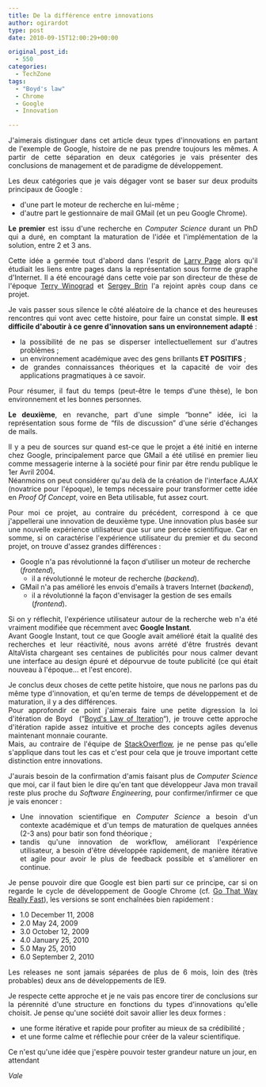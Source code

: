 ```yaml
---
title: De la différence entre innovations
author: ogirardot
type: post
date: 2010-09-15T12:00:29+00:00

original_post_id:
  - 550
categories:
  - TechZone
tags:
  - "Boyd's law"
  - Chrome
  - Google
  - Innovation

---
```

<!--more-->
<p style="text-align:justify;">
  J'aimerais distinguer dans cet article deux types d'innovations en partant de l'exemple de Google, histoire de ne pas prendre toujours les mêmes. A partir de cette séparation en deux catégories je vais présenter des conclusions de management et de paradigme de développement.
</p>

<p style="text-align:justify;">
  Les deux catégories que je vais dégager vont se baser sur deux produits principaux de Google :
</p>

<ul style="text-align:justify;">
  <li>
    d'une part le moteur de recherche en lui-même ;
  </li>
  <li>
    d'autre part le gestionnaire de mail GMail (et un peu Google Chrome).
  </li>
</ul>

<p style="text-align:justify;">
  <strong>Le premier</strong> est issu d'une recherche en <em>Computer Science</em> durant un PhD qui a duré, en comptant la maturation de l'idée et l'implémentation de la solution, entre 2 et 3 ans.
</p>

<p style="text-align:justify;">
  Cette idée a germée tout d'abord dans l'esprit de <a href="http://en.wikipedia.org/wiki/Larry_Page" target="_blank">Larry Page</a> alors qu'il étudiait les liens entre pages dans la représentation sous forme de graphe d'Internet. Il a été encouragé dans cette voie par son directeur de thèse de l'époque <a href="http://en.wikipedia.org/wiki/Terry_Winograd" target="_blank">Terry Winograd</a> et <a href="http://en.wikipedia.org/wiki/Sergey_Brin" target="_blank">Sergey Brin</a> l'a rejoint après coup dans ce projet.
</p>

<p style="text-align:justify;">
  Je vais passer sous silence le côté aléatoire de la chance et des heureuses rencontres qui vont avec cette histoire, pour faire un constat simple. <strong>Il est difficile d'aboutir à ce genre d'innovation sans un environnement adapté</strong> :
</p>

<ul style="text-align:justify;">
  <li>
    la possibilité de ne pas se disperser intellectuellement sur d'autres problèmes ;
  </li>
  <li>
    un environnement académique avec des gens brillants<strong> ET POSITIFS</strong> ;
  </li>
  <li>
    de grandes connaissances théoriques et la capacité de voir des applications pragmatiques à ce savoir.
  </li>
</ul>

<p style="text-align:justify;">
  Pour résumer, il faut du temps (peut-être le temps d'une thèse), le bon environnement et les bonnes personnes.
</p>

<p style="text-align:justify;">
  <strong>Le deuxième</strong>, en revanche, part d'une simple &#8220;bonne&#8221; idée, ici la représentation sous forme de &#8220;fils de discussion&#8221; d'une série d'échanges de mails.
</p>

<p style="text-align:justify;">
  Il y a peu de sources sur quand est-ce que le projet a été initié en interne chez Google, principalement parce que GMail a été utilisé en premier lieu comme messagerie interne à la société pour finir par être rendu publique le 1er Avril 2004.<br /> Néanmoins on peut considérer qu'au delà de la création de l'interface <em>AJAX</em> (novatrice pour l'époque), le temps nécessaire pour transformer cette idée en <em>Proof Of Concept</em>, voire en Beta utilisable, fut assez court.
</p>

<p style="text-align:justify;">
  Pour moi ce projet, au contraire du précédent, correspond à ce que j'appellerai une innovation de deuxième type. Une innovation plus basée sur une nouvelle expérience utilisateur que sur une percée scientifique. Car en somme, si on caractérise l'expérience utilisateur du premier et du second projet, on trouve d'assez grandes différences :
</p>

  * Google n'a pas révolutionné la façon d'utiliser un moteur de recherche (_frontend_), 
      * il a révolutionné le moteur de recherche (_backend_).
  * GMail n'a pas amélioré les envois d'emails à travers Internet (_backend_), 
      * il a révolutionné la façon d'envisager la gestion de ses emails (_frontend_).

<p style="text-align:justify;">
  Si on y réflechit, l'expérience utilisateur autour de la recherche web n'a été vraiment modifiée que récemment avec <strong>Google Instant</strong>.<br /> Avant Google Instant, tout ce que Google avait amélioré était la qualité des recherches et leur réactivité, nous avons arrété d'être frustrés devant AltaVista chargeant ses centaines de publicités pour nous calmer devant une interface au design épuré et dépourvue de toute publicité (ce qui était nouveau à l'époque... et l'est encore).
</p>

<div id="_mcePaste" style="text-align:justify;">
  Je conclus deux choses de cette petite histoire, que nous ne parlons pas du même type d'innovation, et qu'en terme de temps de développement et de maturation, il y a des différences.
</div>

<div style="text-align:justify;">
  Pour approfondir ce point j'aimerais faire une petite digression la loi d'itération de Boyd  (&#8220;<a href="http://www.codinghorror.com/blog/2007/02/boyds-law-of-iteration.html" target="_blank">Boyd's Law of Iteration</a>&#8220;), je trouve cette approche d'itération rapide assez intuitive et proche des concepts agiles devenus maintenant monnaie courante.
</div>

<div style="text-align:justify;">
  Mais, au contraire de l'équipe de <a href="http://www.codinghorror.com/blog/2010/09/go-that-way-really-fast.html" target="_blank">StackOverflow</a>, je ne pense pas qu'elle s'applique dans tout les cas et c'est pour cela que je trouve important cette distinction entre innovations.
</div>

<p style="text-align:justify;">
  J'aurais besoin de la confirmation d'amis faisant plus de <em>Computer Science</em> que moi, car il faut bien le dire qu'en tant que développeur Java mon travail reste plus proche du <em>Software Engineering</em>, pour confirmer/infirmer ce que je vais enoncer :
</p>

<ul style="text-align:justify;">
  <li>
    Une innovation scientifique en <em>Computer Science</em> a besoin d'un contexte académique et d'un temps de maturation de quelques années (2-3 ans) pour batir son fond théorique ;
  </li>
  <li>
    tandis qu'une innovation de workflow, améliorant l'expérience utilisateur, a besoin d'être développée rapidement, de manière itérative et agile pour avoir le plus de feedback possible et s'améliorer en continue.
  </li>
</ul>

<p style="text-align:justify;">
  Je pense pouvoir dire que Google est bien parti sur ce principe, car si on regarde le cycle de développement de Google Chrome (cf. <a title="Go That Way Really Fast" href="http://www.codinghorror.com/blog/2010/09/go-that-way-really-fast.html" target="_blank">Go That Way Really Fast</a>), les versions se sont enchaînées bien rapidement :
</p>

<ul style="text-align:justify;">
  <li>
    1.0 December 11, 2008
  </li>
  <li>
    2.0 May 24, 2009
  </li>
  <li>
    3.0 October 12, 2009
  </li>
  <li>
    4.0 January 25, 2010
  </li>
  <li>
    5.0 May 25, 2010
  </li>
  <li>
    6.0 September 2, 2010
  </li>
</ul>

<p style="text-align:justify;">
  Les releases ne sont jamais séparées de plus de 6 mois, loin des (très probables) deux ans de développements de IE9.
</p>

<p style="text-align:justify;">
  Je respecte cette approche et je ne vais pas encore tirer de conclusions sur la pérennité d'une structure en fonctions du types d'innovations qu'elle choisit. Je pense qu'une société doit savoir allier les deux formes :
</p>

<ul style="text-align:justify;">
  <li>
    une forme itérative et rapide pour profiter au mieux de sa crédibilité ;
  </li>
  <li style="text-align:justify;">
    et une forme calme et réflechie pour créer de la valeur scientifique.
  </li>
</ul>

Ce n'est qu'une idée que j'espère pouvoir tester grandeur nature un jour, en attendant

_Vale_